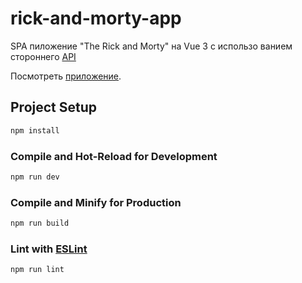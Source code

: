 # rick-and-morty-app

SPA пиложение "The Rick and Morty" на Vue 3 с использо ванием стороннего  [API](https://rickandmortyapi.com/)


Посмотреть [приложение](https://sunny-brigadeiros-a6eebf.netlify.app).



## Project Setup

```sh
npm install
```

### Compile and Hot-Reload for Development

```sh
npm run dev
```

### Compile and Minify for Production

```sh
npm run build
```

### Lint with [ESLint](https://eslint.org/)

```sh
npm run lint
```
